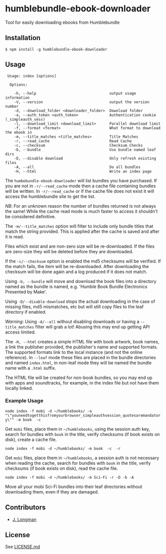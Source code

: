 # humblebundle-ebook-downloader

Tool for easily downloading ebooks from Humblebundle

## Installation

```shell
$ npm install -g humblebundle-ebook-downloader
```

## Usage

```
 Usage: index [options]

  Options:

    -h, --help                                 output usage information
    -V, --version                              output the version number
    -d, --download_folder <downloader_folder>  Download folder
    -a, --auth_token <auth_token>              Authentication cookie (_simpleauth_sess)
    -l, --download_limit <download_limit>      Parallel download limit
    -f, --format <format>                      What format to download the ebook in
    -m, --title_matches <title_matches>        Title Matches
    -r, --read_cache                           Read Cache
    -c, --checksum                             Checksum Checks
    -b, --bundle                               Use bundle named leaf dirs
    -D, --disable download                     Only refresh existing files
    -A, --all                                  Do all bundles
    -H, --html                                 Write an index page
```

The `humbebundle-ebook-downloader` will list bundles you have purchased.  If you are not in `-r/--read_cache` mode then a cache file containing bundles will be written.  In `-r/--read_cache` or if the cache file does not exist it will access the humblebundle site to get the list.

*NB*: For an unknown reason the number of bundles returned is not always the same!  While the cache read mode is much faster to access it shouldn't be considered definitive.

The `-m/--title_matches` option will filter to include only bundle titles that match the string provided.  This is applied after the cache is saved and after it is read.

Files which exist and are non-zero size will be re-downloaded.  If the files are zero-size they will be deleted before they are downloaded.

If the `-c/--checksum` option is enabled the md5 checksums will be verified.  If the match fails, the item will be re-downloaded.  After downloading the checksum will be done again and a log produced if it does not match.

Using `-b, --bundle` will move and download the book files into a directory named as the bundle is named, e.g. 'Humble Book Bundle Electronics Presented by Make'.

Using `-D/--disable-download` stops the actual downloading in the case of missing files, md5 mismatches, etc but will still copy files to the leaf directory if enabled.

*Warning*: Using `-A/--all` without disabling downloads or having a  `--title_matches` filter will grab a lot!  Abusing this may end up getting API access limited.

The `-H, --html` creates a simple HTML file with book artwork, book names, a link the publisher provided, the publisher's name and supported formats.  The supported formats link to the local instance (and not the online reference).  In `--leaf` mode these files are placed in the bundle directories and named `index.html`, in non-leaf mode they will be named the bundle name with a `.html` suffix.

The HTML file will be created for non-book bundles, so you may end up with apps and soundtracks, for example, in the index file but not have them locally linked.



### Example Usage

```node index -f mobi -d ~/humblebooks/ -a "\"youneedtogetthisfromyourbrowser_simpleauthsession_quotesaremandatory\"" -m book  -c  ```

Get `mobi` files, place them in `~/humblebooks`, using the session auth key, search for bundles with `book` in the title, verify checksums (if book exists on disk), create a cache file.

```node index -f mobi -d ~/humblebooks/ -m book  -c  -r```

Get `mobi` files, place them in `~/humblebooks`, a session auth is not necessary when reading the cache, search for bundles with `book` in the title, verify checksums (if book exists on disk), read the cache file.

```node index -f mobi -d ~/humblebooks/ -m Sci-Fi -r -D -b -A```

Move all your mobi Sci-Fi bundles into their leaf directories without downloading them, even if they are damaged.

## Contributors
- [J. Longman](https://github.com/jlongman)

## License
See [LICENSE.md](LICENSE.md)

